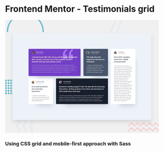# Frontend Mentor - Testimonials grid

![Design preview for the Testimonials grid section coding challenge](./design/desktop-preview.jpg)

### Using CSS grid and mobile-first approach with Sass
